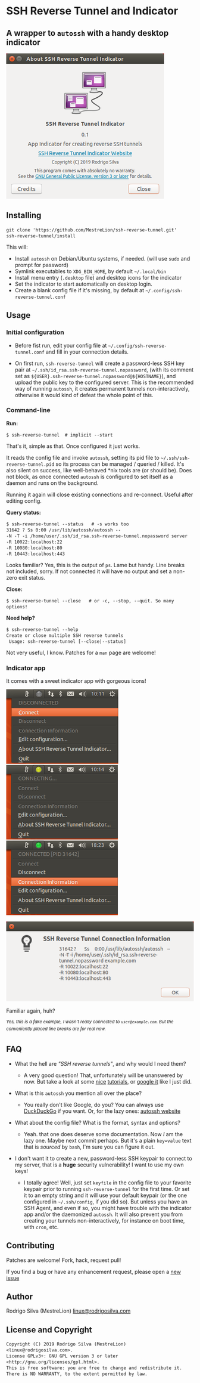 SSH Reverse Tunnel and Indicator
===============================================================================

## A wrapper to `autossh` with a handy desktop indicator

![About Window](screenshots/about.png)


Installing
----------
```
git clone 'https://github.com/MestreLion/ssh-reverse-tunnel.git'
ssh-reverse-tunnel/install
```

This will:

- Install `autossh` on Debian/Ubuntu systems, if needed.
   (will use `sudo` and prompt for password)
- Symlink executables to `XDG_BIN_HOME`, by default `~/.local/bin`
- Install menu entry (`.desktop` file) and desktop icons for the indicator
- Set the indicator to start automatically on desktop login.
- Create a blank config file if it's missing, by default at
   `~/.config/ssh-reverse-tunnel.conf`


Usage
-----

### Initial configuration

- Before fist run, edit your config file at `~/.config/ssh-reverse-tunnel.conf`
  and fill in your connection details.

- On first run, `ssh-reverse-tunnel` will create a password-less SSH key pair at
   `~/.ssh/id_rsa.ssh-reverse-tunnel.nopassword`,
   (with its comment set as `${USER}.ssh-reverse-tunnel.nopassword@${HOSTNAME}`),
   and upload the public key to the configured server.
   This is the recommended way of running `autossh`, it creates permanent tunnels
   non-interactively, otherwise it would kind of defeat the whole point of this.


### Command-line

**Run:**
```
$ ssh-reverse-tunnel  # implicit --start
```
That's it, simple as that. Once configured it just works.

It reads the config file and invoke `autossh`, setting its pid file to
`~/.ssh/ssh-reverse-tunnel.pid` so its process can be managed / queried / killed.
It's also silent on success, like well-behaved *nix tools are (or should be).
Does not block, as once connected `autossh` is configured to set itself
as a daemon and runs on the background.

Running it again will close existing connections and re-connect.
Useful after editing config.

**Query status:**
```
$ ssh-reverse-tunnel --status   # -s works too
31642 ? Ss 0:00 /usr/lib/autossh/autossh --
-N -T -i /home/user/.ssh/id_rsa.ssh-reverse-tunnel.nopassword server
-R 10022:localhost:22
-R 10080:localhost:80
-R 10443:localhost:443
```

Looks familiar? Yes, this is the output of `ps`. Lame but handy.
Line breaks not included, sorry.
If not connected it will have no output and set a non-zero exit status.


**Close:**
```
$ ssh-reverse-tunnel --close   # or -c, --stop, --quit. So many options!
```

**Need help?**
```
$ ssh-reverse-tunnel --help
Create or close multiple SSH reverse tunnels
 Usage: ssh-reverse-tunnel [--close|--status]
```

Not very useful, I know. Patches for a `man` page are welcome!


### Indicator app

It comes with a sweet indicator app with gorgeous icons!

![Not connected](screenshots/inactive.png)
![Connecting](screenshots/connecting.png)
![Connected](screenshots/active.png)

![Information dialog](screenshots/info.png)

Familiar again, huh?

<sup>_Yes, this is a fake example, I wasn't really connected to `user@example.com`.
But the conveniently placed line breaks are for real now._</sup>


FAQ
---

- What the hell are _"SSH reverse tunnels"_, and why would I need them?
    - A very good question! That, unfortunately will be unanswered by now.
       But take a look at some
       [nice](https://www.howtogeek.com/428413/what-is-reverse-ssh-tunneling-and-how-to-use-it/)
       [tutorials](https://blog.devolutions.net/2017/3/what-is-reverse-ssh-port-forwarding),
       or [google it](https://www.google.com/search?q=ssh+reverse+tunnels)
       like I just did.

- What is this `autossh` you mention all over the place?
    - You really don't like Google, do you?
       You can always use [DuckDuckGo](https://duckduckgo.com/?q=autossh) if you want.
       Or, for the lazy ones: [autossh website](https://www.harding.motd.ca/autossh/)

- What about the config file? What is the format, syntax and options?
    - Yeah. that one does deserve some documentation. Now *I* am the lazy one.
       Maybe next commit perhaps.
       But it's a plain `key=value` text that is _sourced_ by `bash`,
       I'm sure you can figure it out.

- I don't want it to create a new, password-less SSH keypair to connect to my
   server, that is a **huge** security vulnerability! I want to use my own keys!
    - I totally agree! Well, just set `keyfile` in the config file to your
       favorite keypair prior to running `ssh-reverse-tunnel` for the first time.
       Or set it to an empty string and it will use your default keypair
       (or the one configured in `~/.ssh/config`, if you did so).
       But unless you have an SSH Agent, and even if so, you might have trouble
       with the indicator app and/or the daemonized `autossh`.
       It will also prevent you from creating your tunnels non-interactively,
       for instance on boot time, with `cron`, etc.



Contributing
------------

Patches are welcome! Fork, hack, request pull!

If you find a bug or have any enhancement request, please open a
[new issue](https://github.com/MestreLion/ssh-reverse-tunnel/issues/new)


Author
------

Rodrigo Silva (MestreLion) <linux@rodrigosilva.com>


License and Copyright
---------------------
```
Copyright (C) 2019 Rodrigo Silva (MestreLion) <linux@rodrigosilva.com>.
License GPLv3+: GNU GPL version 3 or later <http://gnu.org/licenses/gpl.html>.
This is free software: you are free to change and redistribute it.
There is NO WARRANTY, to the extent permitted by law.
```
